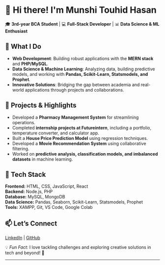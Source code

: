  
# 👋 Hi there! I'm Munshi Touhid Hasan  

🎓 **3rd-year BCA Student** | 💻 **Full-Stack Developer** | 📊 **Data Science & ML Enthusiast**  

## 🔭 What I Do  
- **Web Development**: Building robust applications with the **MERN stack** and **PHP/MySQL**.  
- **Data Science & Machine Learning**: Analyzing data, building predictive models, and working with **Pandas, Scikit-Learn, Statsmodels, and Prophet**.  
- **Innovative Solutions**: Bridging the gap between academia and real-world applications through projects and collaborations.  

## 🌟 Projects & Highlights  
- Developed a **Pharmacy Management System** for streamlining operations.  
- Completed **internship projects at Futureintern**, including a portfolio, temperature converter, and calculator app.  
- Built a **House Price Prediction Model** using regression techniques.  
- Developed a **Movie Recommendation System** using collaborative filtering.  
- Worked on **predictive analysis, classification models, and imbalanced datasets** in machine learning.  

## 🌱 Tech Stack  
**Frontend:** HTML, CSS, JavaScript, React  
**Backend:** Node.js, PHP  
**Database:** MySQL, MongoDB  
**Data Science:** Pandas, Seaborn, Scikit-Learn, Statsmodels, Prophet  
**Tools:** XAMPP, Git, VS Code, Google Colab  

## 📫 Let’s Connect  
[LinkedIn](#) | [GitHub](#)  

💡 *Fun Fact:* I love tackling challenges and exploring creative solutions in tech and beyond! 🚀  

---





